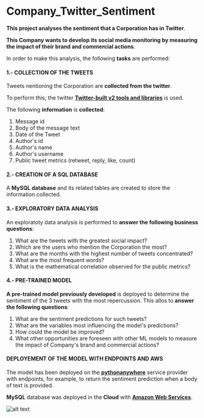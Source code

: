 # Company_Twitter_Sentiment

**This project analyses the sentiment that a Corporation has in Twitter**.

**This Company wants to develop its social media monitoring by measuring the impact of their brand and commercial actions**.

In order to make this analysis, the following **tasks** are performed:

#### 1.- COLLECTION OF THE TWEETS

Tweets nentioning the Corporation are **collected from the twitter**. 

To perform this, the twitter [**Twitter-built v2 tools and libraries**](https://developer.twitter.com/en/docs/twitter-api/tools-and-libraries/v2) is used.

The following **information** is **collected**:

1. Message id
2. Body of the message text
3. Date of the Tweet 
4. Author's id 
5. Author's name
6. Author's username
7. Public tweet metrics (retweet, reply, like, count)

#### 2.- CREATION OF A SQL DATABASE

A **MySQL database** and its related tables are created to store the information collected.

#### 3.- EXPLORATORY DATA ANALYSIS

An exploratoty data analysis is performed to **answer the following business questions**:

1. What are the tweets with the greatest social impact?
2. Which are the users who mention the Corporation the most?
3. What are the months with the highest number of tweets concentrated?
4. What are the most frequent words?
5. What is the mathematical correlation observed for the public metrics?

#### 4.- PRE-TRAINED MODEL

**A pre-trained model previously developed** is deployed to determine the sentiment of the 3 tweets with the most repercussion. This allos to **answer the following questions**:

1. What are the sentiment predictions for such tweets? 
2. What are the variables most influencing the model's predictions?
3. How could the model be improved?
4. What other opportunities are foreseen with other ML models to measure the impact of Company's brand and commercial actions?

#### DEPLOYEMENT OF THE MODEL WITH ENDPOINTS AND AWS

The model has been deployed on the [**pythonanywhere**](https://www.pythonanywhere.com/) service provider with endpoints, for example, to return the sentiment prediction when a body of text is provided.

**MySQL** database was deployed in the **Cloud** with [**Amazon Web Services**](https://aws.amazon.com/).

![alt text](https://github.com/mchamochin1/Company_Twitter_Sentiment-/blob/main/images/pythonanywhere.png "Logo Title Text 1")
